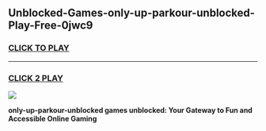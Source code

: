 
## Unblocked-Games-only-up-parkour-unblocked-Play-Free-0jwc9
<h3>
<a href="https://premium76.site?title=only-up-parkour-unblocked&ref=23A">CLICK TO PLAY</a></h3>
<hr>

<h3>
<a href="https://premium76.site?title=only-up-parkour-unblocked&ref=23A">CLICK 2 PLAY</a>
  
</h3>

<a href="https://premium76.site?title=only-up-parkour-unblocked&ref=23A"><img src="https://clearcache.store/games.png"></a>


**only-up-parkour-unblocked games unblocked: Your Gateway to Fun and Accessible Online Gaming**
